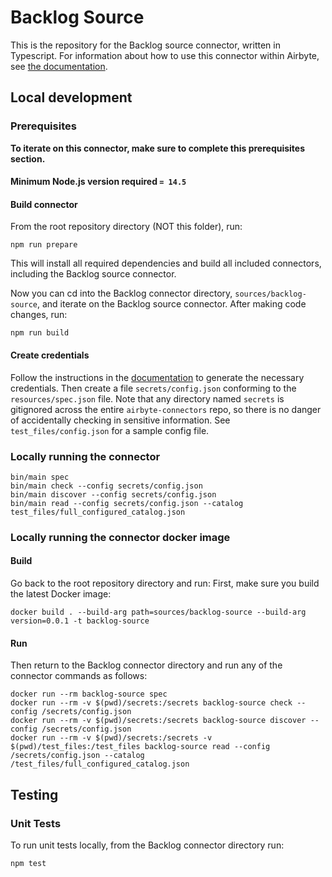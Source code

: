 # Backlog Source

This is the repository for the Backlog source connector, written in Typescript.
For information about how to use this connector within Airbyte, see [the
documentation](https://docs.airbyte.io/integrations/sources/backlog).

## Local development

### Prerequisites

**To iterate on this connector, make sure to complete this prerequisites
section.**

#### Minimum Node.js version required `= 14.5`

#### Build connector

From the root repository directory (NOT this folder), run:

```
npm run prepare
```

This will install all required dependencies and build all included connectors,
including the Backlog source connector.

Now you can cd into the Backlog connector directory, `sources/backlog-source`,
and iterate on the Backlog source connector. After making code changes, run:

```
npm run build
```

#### Create credentials

Follow the instructions in the
[documentation](https://docs.airbyte.io/integrations/sources/backlog) to
generate the necessary credentials. Then create a file `secrets/config.json`
conforming to the `resources/spec.json` file. Note that any directory named
`secrets` is gitignored across the entire `airbyte-connectors` repo, so there is
no danger of accidentally checking in sensitive information. See
`test_files/config.json` for a sample config file.

### Locally running the connector

```
bin/main spec
bin/main check --config secrets/config.json
bin/main discover --config secrets/config.json
bin/main read --config secrets/config.json --catalog test_files/full_configured_catalog.json
```

### Locally running the connector docker image

#### Build

Go back to the root repository directory and run:
First, make sure you build the latest Docker image:

```
docker build . --build-arg path=sources/backlog-source --build-arg version=0.0.1 -t backlog-source
```

#### Run

Then return to the Backlog connector directory and run any of the connector
commands as follows:

```
docker run --rm backlog-source spec
docker run --rm -v $(pwd)/secrets:/secrets backlog-source check --config /secrets/config.json
docker run --rm -v $(pwd)/secrets:/secrets backlog-source discover --config /secrets/config.json
docker run --rm -v $(pwd)/secrets:/secrets -v $(pwd)/test_files:/test_files backlog-source read --config /secrets/config.json --catalog /test_files/full_configured_catalog.json
```

## Testing

### Unit Tests

To run unit tests locally, from the Backlog connector directory run:

```
npm test
```

